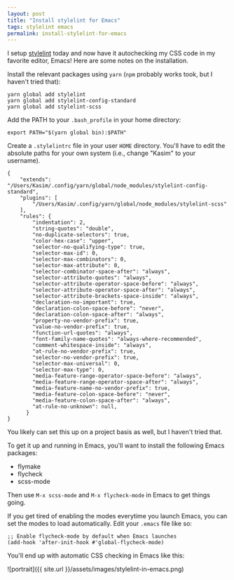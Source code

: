 ```yaml
---
layout: post
title: "Install stylelint for Emacs"
tags: stylelint emacs
permalink: install-stylelint-for-emacs
---
```


I setup [stylelint](https://github.com/stylelint/stylelint) today and
now have it autochecking my CSS code in my favorite editor, Emacs!
Here are some notes on the installation.

Install the relevant packages using `yarn` (`npm` probably works took,
but I haven't tried that):

```
yarn global add stylelint
yarn global add stylelint-config-standard
yarn global add stylelint-scss
```

Add the PATH to your `.bash_profile` in your home directory:

```
export PATH="$(yarn global bin):$PATH"
```

Create a `.stylelintrc` file in your user `HOME` directory. You'll
have to edit the absolute paths for your own system (i.e., change
"Kasim" to your username).

```
{
    "extends": "/Users/Kasim/.config/yarn/global/node_modules/stylelint-config-standard",
    "plugins": [
        "/Users/Kasim/.config/yarn/global/node_modules/stylelint-scss"
    ],
    "rules": {
        "indentation": 2,
        "string-quotes": "double",
        "no-duplicate-selectors": true,
        "color-hex-case": "upper",
        "selector-no-qualifying-type": true,
        "selector-max-id": 0,
        "selector-max-combinators": 0,
        "selector-max-attribute": 0,
        "selector-combinator-space-after": "always",
        "selector-attribute-quotes": "always",
        "selector-attribute-operator-space-before": "always",
        "selector-attribute-operator-space-after": "always",
        "selector-attribute-brackets-space-inside": "always",
        "declaration-no-important": true,
        "declaration-colon-space-before": "never",
        "declaration-colon-space-after": "always",
        "property-no-vendor-prefix": true,
        "value-no-vendor-prefix": true,
        "function-url-quotes": "always",
        "font-family-name-quotes": "always-where-recommended",
        "comment-whitespace-inside": "always",
        "at-rule-no-vendor-prefix": true,
        "selector-no-vendor-prefix": true,
        "selector-max-universal": 0,
        "selector-max-type": 0,
        "media-feature-range-operator-space-before": "always",
        "media-feature-range-operator-space-after": "always",
        "media-feature-name-no-vendor-prefix": true,
        "media-feature-colon-space-before": "never",
        "media-feature-colon-space-after": "always",
        "at-rule-no-unknown": null,
      }
}
```

You likely can set this up on a project basis as well, but I haven't tried that.

To get it up and running in Emacs, you'll want to install the following Emacs packages:

* flymake
* flycheck
* scss-mode

Then use `M-x scss-mode` and `M-x flycheck-mode` in Emacs to get things going.

If you get tired of enabling the modes everytime you launch Emacs, you
can set the modes to load automatically. Edit your `.emacs` file like
so:

```
;; Enable flycheck-mode by default when Emacs launches
(add-hook 'after-init-hook #'global-flycheck-mode)
```

You'll end up with automatic CSS checking in Emacs like this:

![portrait]({{ site.url }}/assets/images/stylelint-in-emacs.png)
